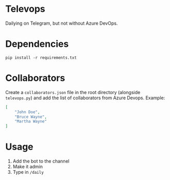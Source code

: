 # Televops
Dailying on Telegram, but not without Azure DevOps.

# Dependencies
`pip install -r requirements.txt`

# Collaborators

Create a `collaborators.json` file in the root directory (alongside `televops.py`) and add the list of collaborators from Azure Devops. Example:

```json
[
    "John Doe",
    "Bruce Wayne",
    "Martha Wayne"
]
```

# Usage
1. Add the bot to the channel
1. Make it admin
1. Type in `/daily`